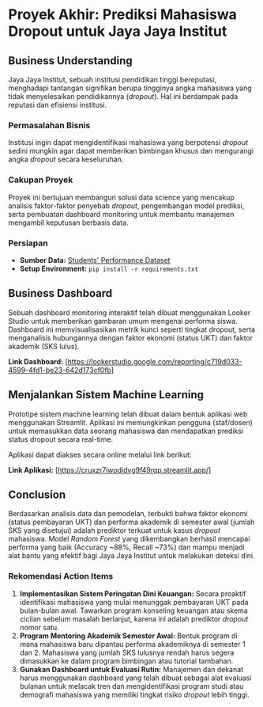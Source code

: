 # Proyek Akhir: Prediksi Mahasiswa Dropout untuk Jaya Jaya Institut

## Business Understanding
Jaya Jaya Institut, sebuah institusi pendidikan tinggi bereputasi, menghadapi tantangan signifikan berupa tingginya angka mahasiswa yang tidak menyelesaikan pendidikannya (*dropout*). Hal ini berdampak pada reputasi dan efisiensi institusi.

### Permasalahan Bisnis
Institusi ingin dapat mengidentifikasi mahasiswa yang berpotensi *dropout* sedini mungkin agar dapat memberikan bimbingan khusus dan mengurangi angka *dropout* secara keseluruhan.

### Cakupan Proyek
Proyek ini bertujuan membangun solusi data science yang mencakup analisis faktor-faktor penyebab *dropout*, pengembangan model prediksi, serta pembuatan dashboard monitoring untuk membantu manajemen mengambil keputusan berbasis data.

### Persiapan
- **Sumber Data:** [Students' Performance Dataset](https://www.kaggle.com/datasets/thedevastator/higher-education-predictors-of-student-retention)
- **Setup Environment:** `pip install -r requirements.txt`

## Business Dashboard
Sebuah dashboard monitoring interaktif telah dibuat menggunakan Looker Studio untuk memberikan gambaran umum mengenai performa siswa. Dashboard ini memvisualisasikan metrik kunci seperti tingkat dropout, serta menganalisis hubungannya dengan faktor ekonomi (status UKT) dan faktor akademik (SKS lulus).

**Link Dashboard:** [https://lookerstudio.google.com/reporting/c719d033-4599-4fd1-be23-642d173cf0fb]

## Menjalankan Sistem Machine Learning
Prototipe sistem machine learning telah dibuat dalam bentuk aplikasi web menggunakan Streamlit. Aplikasi ini memungkinkan pengguna (staf/dosen) untuk memasukkan data seorang mahasiswa dan mendapatkan prediksi status dropout secara real-time.

Aplikasi dapat diakses secara online melalui link berikut:

**Link Aplikasi:** [https://cruxzr7iwodidyg9f49rqp.streamlit.app/]

## Conclusion
Berdasarkan analisis data dan pemodelan, terbukti bahwa faktor ekonomi (status pembayaran UKT) dan performa akademik di semester awal (jumlah SKS yang disetujui) adalah prediktor terkuat untuk kasus *dropout* mahasiswa. Model *Random Forest* yang dikembangkan berhasil mencapai performa yang baik (Accuracy ~88%, Recall ~73%) dan mampu menjadi alat bantu yang efektif bagi Jaya Jaya Institut untuk melakukan deteksi dini.

### Rekomendasi Action Items
1.  **Implementasikan Sistem Peringatan Dini Keuangan:** Secara proaktif identifikasi mahasiswa yang mulai menunggak pembayaran UKT pada bulan-bulan awal. Tawarkan program konseling keuangan atau skema cicilan sebelum masalah berlanjut, karena ini adalah prediktor *dropout* nomor satu.
2.  **Program Mentoring Akademik Semester Awal:** Bentuk program di mana mahasiswa baru dipantau performa akademiknya di semester 1 dan 2. Mahasiswa yang jumlah SKS lulusnya rendah harus segera dimasukkan ke dalam program bimbingan atau tutorial tambahan.
3.  **Gunakan Dashboard untuk Evaluasi Rutin:** Manajemen dan dekanat harus menggunakan dashboard yang telah dibuat sebagai alat evaluasi bulanan untuk melacak tren dan mengidentifikasi program studi atau demografi mahasiswa yang memiliki tingkat risiko *dropout* lebih tinggi.
